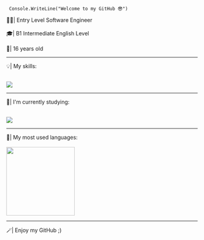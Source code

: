 <code> Console.WriteLine("Welcome to my GitHub 😎") </code>

🧑‍💻| Entry Level Software Engineer
<br></br>
🎓| B1 Intermediate English Level
<br></br>
🪪| 16 years old
<hr></hr>
💡| My skills:
<br></br>
<p gap= 10px>
<a href="[https://skillicons.dev](https://skillicons.dev/)">
<img src="https://skillicons.dev/icons?i=java,cs,html,css,js,git,postman,sqlite" />
</a>
</p>
<hr></hr>
📖| I'm currently studying:
<br></br>
<p gap= 10px>
<a href="[https://skillicons.dev](https://skillicons.dev/)">
<img src="https://skillicons.dev/icons?i=spring,dotnet,maven,postgres" />
</a>
</p>
<hr></hr>
<div></div>
🔎| My most used languages:
<br></br>
<a href="[https://github.com/seu-usuário-aqui](https://github.com/seu-usu%C3%A1rio-aqui)">
<img loading="lazy" height="180em" src="https://github-readme-stats.vercel.app/api/top-langs/?username=Nandodeveloper&layout=compact&langs_count=7&theme=codeSTACKr"/>
</a>
</div>
<div></div>
<hr></hr>
<div></div>
🪄| Enjoy my GitHub ;)
